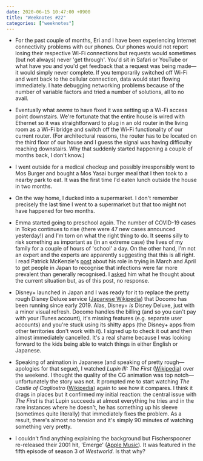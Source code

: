```yaml
---
date: 2020-06-15 10:47:00 +0900
title: "Weeknotes #22"
categories: ["weeknotes"]
---
```


- For the past couple of months, Eri and I have been experiencing Internet connectivity problems with our phones. Our phones would not report losing their respective Wi-Fi connections but requests would sometimes (but not always) never 'get through'. You'd sit in Safari or YouTube or what have you and you'd get feedback that a request was being made—it would simply never complete. If you temporarily switched off Wi-Fi and went back to the cellular connection, data would start flowing immediately. I hate debugging networking problems because of the number of variable factors and tried a number of solutions, all to no avail.

- Eventually what _seems_ to have fixed it was setting up a Wi-Fi access point downstairs. We're fortunate that the entire house is wired with Ethernet so it was straightforward to plug in an old router in the living room as a Wi-Fi bridge and switch off the Wi-Fi functionality of our current router. (For architectural reasons, the router has to be located on the third floor of our house and I guess the signal was having difficulty reaching downstairs. Why that suddenly started happening a couple of months back, I don't know.)

- I went outside for a medical checkup and possibly irresponsibly went to Mos Burger and bought a Mos Yasai burger meal that I then took to a nearby park to eat. It was the first time I'd eaten lunch outside the house in two months.

- On the way home, I ducked into a supermarket. I don't remember precisely the last time I went to a supermarket but that too might not have happened for two months.

- Emma started going to preschool again. The number of COVID-19 cases in Tokyo continues to rise (there were 47 new cases announced yesterday!) and I'm torn on what the right thing to do. It seems silly to risk something as important as (in an extreme case) the lives of my family for a couple of hours of 'school' a day. On the other hand, I'm not an expert and the experts are apparently suggesting that this is all right. I read Patrick McKenzie's [post](https://www.kalzumeus.com/2020/04/21/japan-coronavirus/) about his role in trying in March and April to get people in Japan to recognise that infections were far more prevalent than generally recognised. I [asked](https://twitter.com/pyrmont/status/1271350622197972992) him what he thought about the current situation but, as of this post, no response.

- Disney+ launched in Japan and I was ready for it to replace the pretty rough Disney Deluxe service ([Japanese Wikipedia](https://ja.wikipedia.org/wiki/ディズニーデラックス)) that Docomo has been running since early 2019. Alas, Disney+ _is_ Disney Deluxe, just with a minor visual refresh. Docomo handles the billing (and so you can't pay with your iTunes account), it's missing features (e.g. separate user accounts) and you're stuck using its shitty apps (the Disney+ apps from other territories don't work with it). I signed up to check it out and then almost immediately cancelled. It's a real shame because I was looking forward to the kids being able to watch things in either English or Japanese.

- Speaking of animation in Japanese (and speaking of pretty rough—apologies for that segue), I watched _Lupin III: The First_ ([Wikipedia](https://en.wikipedia.org/wiki/Lupin_III:_The_First)) over the weekend. I thought the quality of the CG animation was top notch—unfortunately the story was not. It prompted me to start watching _The Castle of Cagliostro_ ([Wikipedia](https://en.wikipedia.org/wiki/The_Castle_of_Cagliostro)) again to see how it compares. I think it drags in places but it confirmed my initial reaction: the central issue with _The First_ is that Lupin succeeds at almost everything he tries and in the rare instances where he doesn't, he has something up his sleeve (sometimes quite literally) that immediately fixes the problem. As a result, there's almost no tension and it's simply 90 minutes of watching something very pretty.

- I couldn't find anything explaining the background but Fischerspooner re-released their 2001 hit, 'Emerge' ([Apple Music](https://music.apple.com/us/album/emerge-remastered-2020/1513667738?i=1513667747)). It was featured in the fifth episode of season 3 of _Westworld_. Is that why?
